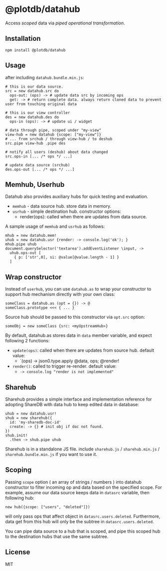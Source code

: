 # @plotdb/datahub

Access *scoped* data via *piped* *operational transformation*.


## Installation

    npm install @plotdb/datahub


## Usage

after including `datahub.bundle.min.js`:

    # this is our data source.
    src = new datahub.src do
      ops-out: (ops) -> # update data src by incoming ops
      get: -> # return complete data. always return cloned data to prevent user from touching original data

    # this is our view controller
    des = new datahub.des do
      ops-in (ops): -> # update ui / widget

    # data through pipe, scoped under "my-view"
    view-hub = new datahub {scope: ["my-view"]}
    # ... from srchub / through view-hub / to deshub
    src.pipe view-hub .pipe des

    # notify all users (deshub) about data changed
    src.ops-in [... /* ops */ ...]

    # update data source (srchub)
    des.ops-out [... /* ops */ ...]


## Memhub, Userhub

Datahub also provides auxiliary hubs for quick testing and evaluation.

 - `memhub` - data source hub. store data in memory.
 - `usrhub` - simple destination hub. constructor options:
   - render(ops): called when there are updates from data source.

A sample usage of `memhub` and `usrhub` as follows:

    mhub = new datahub.mem!
    uhub = new datahub.usr {render: -> console.log('ok'); }
    mhub.pipe uhub
    document.querySelector('textarea').addEventListener \input, ->
      uhub.ops-out [
        { p: ['str',0], si: @value[@value.length - 1] }
      ]


## Wrap constructor

Instead of `userhub`, you can use `datahub.as` to wrap your constructor to support hub mechanism directly with your own class:

    someClass = datahub.as (opt = {}) -> @
    someClass.prototype <<< { ... }


Source hub should be passed to this constructor via `opt.src` option:

    someObj = new someClass {src: <myUpstreamHub>}


By default, datahub.as stores data in `data` member variable, and expect following 2 functions:

 - `update(ops)`: called when there are updates from source hub. default value:
    - `(ops) -> json0.type.apply @data, ops; @render!
 - `render()`: called to trigger re-render. default value:
    - `-> console.log "render is not implemented"`


## Sharehub

Sharehub provides a simple interface and implementation reference for adopting ShareDB with data hub to keep edited data in database:

    uhub = new datahub.usr!
    shub = new sharehub({
      id: 'my-sharedb-doc-id'
      create: -> {} # init obj if doc not found.
    })
    shub.init!
      .then -> shub.pipe uhub

Sharehub is in a standalone JS file. include `sharehub.js` / `sharehub.min.js` / `sharehub.bundle.min.js` if you want to use it.


## Scoping

Passing `scope` option ( an array of strings / numbers ) into datahub constructor to filter incoming op and data based on the specified scope. For example, assume our data source keeps data in `datasrc` variable, then following hub:

    new hub({scope: ["users", "deleted"]})

will only pass ops that affect object in `datasrc.users.deleted`. Furthermore, data get from this hub will only be the subtree in `datasrc.users.deleted`.

You can pipe data source to a hub that is scoped, and pipe this scoped hub to the destination hubs that use the same subtree.


## License

MIT

